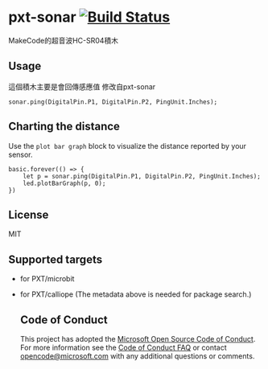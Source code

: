 # pxt-sonar [![Build Status](https://travis-ci.org/Microsoft/pxt-sonar.svg?branch=master)](https://travis-ci.org/Microsoft/pxt-sonar)

MakeCode的超音波HC-SR04積木

## Usage

這個積木主要是會回傳感應值  修改自pxt-sonar

```sig
sonar.ping(DigitalPin.P1, DigitalPin.P2, PingUnit.Inches);
```

## Charting the distance

Use the ``plot bar graph`` block to visualize the distance reported by your sensor.

```blocks
basic.forever(() => {
    let p = sonar.ping(DigitalPin.P1, DigitalPin.P2, PingUnit.Inches);
    led.plotBarGraph(p, 0);
})
```

## License
MIT

## Supported targets
* for PXT/microbit
* for PXT/calliope
(The metadata above is needed for package search.)


    ## Code of Conduct

    This project has adopted the [Microsoft Open Source Code of Conduct](https://opensource.microsoft.com/codeofconduct/). For more information see the [Code of Conduct FAQ](https://opensource.microsoft.com/codeofconduct/faq/) or contact [opencode@microsoft.com](mailto:opencode@microsoft.com) with any additional questions or comments.

